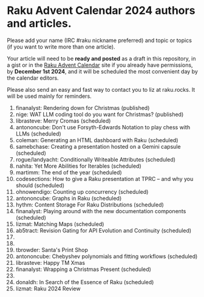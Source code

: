 # Raku Advent Calendar 2024 authors and articles.

Please add your name (IRC #raku nickname preferred) and topic or
topics (if you want to write more than one article).

Your article will need to be **ready and posted** as a draft in
this repository, in a gist or in the
[Raku Advent Calendar](https://raku-advent.blog) site if you
already have permissions, by
**December 1st 2024**,
and it will be scheduled the most convenient day by the calendar
editors.

Please also send an easy and fast way to contact you to liz at raku.rocks. It will be used mainly for
reminders.

1. finanalyst: Rendering down for Christmas (published)
2. nige: WAT LLM coding tool do you want for Christmas? (published)
3. librasteve: Merry Cromas (scheduled)
4. antononcube: Don't use Forsyth-Edwards Notation to play chess with LLMs (scheduled)
5. coleman: Generating an HTML dashboard with Raku (scheduled)
6. samebchase: Creating a presentation hosted on a Gemini capsule (scheduled)
7. rogue/landyacht: Conditionally Writeable Attributes (scheduled)
8. nahita: Yet More Abilities for Iterables (scheduled)
9. martimm: The end of the year (scheduled)
10. codesections: How to give a Raku presentation at TPRC – and why you should (scheduled)
11. ohnowendigo: Counting up concurrency (scheduled)
12. antononcube: Graphs in Raku (scheduled)
13. hythm: Content Storage For Raku Distributions (scheduled)
14. finanalyst: Playing around with the new documentation components (scheduled)
15. lizmat: Matching Maps (scheduled)
16. ab5tract: Revision Gating for API Evolution and Continuity (scheduled)
17. 
18. 
19. tbrowder: Santa's Print Shop
20. antononcube: Chebyshev polynomials and fitting workflows (scheduled)
21. librasteve: Happy TM Xmas
22. finanalyst: Wrapping a Christmas Present (scheduled)
23. 
24. donaldh: In Search of the Essence of Raku (scheduled)
25. lizmat: Raku 2024 Review
